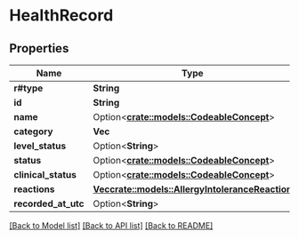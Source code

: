 # HealthRecord

## Properties

Name | Type | Description | Notes
------------ | ------------- | ------------- | -------------
**r#type** | **String** |  | 
**id** | **String** |  | 
**name** | Option<[**crate::models::CodeableConcept**](CodeableConcept.md)> |  | [optional]
**category** | **Vec<String>** |  | 
**level_status** | Option<**String**> |  | [optional]
**status** | Option<[**crate::models::CodeableConcept**](CodeableConcept.md)> |  | [optional]
**clinical_status** | Option<[**crate::models::CodeableConcept**](CodeableConcept.md)> |  | [optional]
**reactions** | [**Vec<crate::models::AllergyIntoleranceReaction>**](AllergyIntoleranceReaction.md) |  | 
**recorded_at_utc** | Option<**String**> |  | [optional]

[[Back to Model list]](../README.md#documentation-for-models) [[Back to API list]](../README.md#documentation-for-api-endpoints) [[Back to README]](../README.md)


